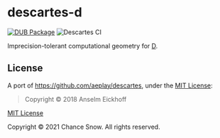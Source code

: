 # descartes-d

[![DUB Package](https://img.shields.io/dub/v/descartes.svg)](https://code.dlang.org/packages/descartes)
![Descartes CI](https://github.com/chances/descartes-d/workflows/Descartes%20CI/badge.svg?branch=master)
<!-- [![codecov](https://codecov.io/gh/chances/descartes-d/branch/master/graph/badge.svg?token=5YN3BU7KR3)](https://codecov.io/gh/chances/descartes-d/) -->

Imprecision-tolerant computational geometry for [D](https://dlang.org).

## License

A port of https://github.com/aeplay/descartes, under the [MIT License](https://github.com/aeplay/descartes/blob/master/LICENSE):

> Copyright &copy; 2018 Anselm Eickhoff

[MIT License](https://opensource.org/licenses/MIT)

Copyright &copy; 2021 Chance Snow. All rights reserved.
